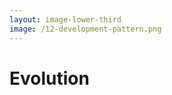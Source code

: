 ```yaml
---
layout: image-lower-third
image: /12-development-pattern.png
---
```


# Evolution

<!--

**Speaker Notes:**
Main message: Each approach matched LLM maturity levels - now mature LLMs are ready for context collaboration

- Evolutionary pattern
- Maturity matching
- Next level

*Transition: So what's the next evolution?*

...

Here's the pattern: each approach matched the maturity level of the LLMs available at the time. Early LLMs needed detailed instructions like young children. More capable LLMs could handle structured workflows like older children. But now we have mature LLMs that are ready for something different: true context-based collaboration. The question isn't which approach was right or wrong - it's recognizing when it's time to evolve to the next level.

-->
